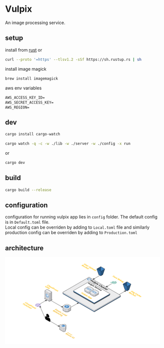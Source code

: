# Vulpix

An image processing service.

## setup

install from [rust](https://www.rust-lang.org/tools/install) 
or 

```bash
curl --proto '=https' --tlsv1.2 -sSf https://sh.rustup.rs | sh
```

install image magick

```bash
brew install imagemagick
```

aws env variables

```
AWS_ACCESS_KEY_ID=
AWS_SECRET_ACCESS_KEY=
AWS_REGION=
```

## dev 

```bash
cargo install cargo-watch
```

```bash
cargo watch -q -c -w ./lib -w ./server -w ./config -x run
```

or 

```bash
cargo dev
```

## build

```bash
cargo build --release
```

## configuration

configuration for running vulpix app lies in `config` folder. The default config is in `Default.toml` file.   
Local config can be overriden by adding to `Local.toml` file and similarly production config can be overriden by adding to `Production.toml`

## architecture

[![vulpix architecture](./assets/vulpix_architecture.svg)](https://app.cloudcraft.co/view/d0e8a327-a494-4ab4-988d-7f06d477d232?key=6baefbf0-77f6-4261-99f8-c6f0353b841f&interactive=true&embed=true)
